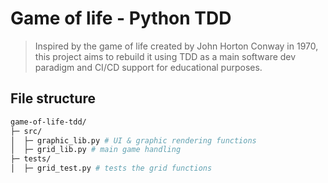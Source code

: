 # Game of life - Python TDD

> Inspired by the game of life created by John Horton Conway in 1970, this project aims to rebuild it using TDD as a main software dev paradigm and CI/CD support for educational purposes.


## File structure

```bash
game-of-life-tdd/
├─ src/
│  ├─ graphic_lib.py # UI & graphic rendering functions
│  ├─ grid_lib.py # main game handling
├─ tests/
│  ├─ grid_test.py # tests the grid functions
```